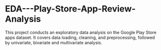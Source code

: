 # EDA---Play-Store-App-Review-Analysis
This project conducts an exploratory data analysis on the Google Play Store apps dataset.  It covers data loading, cleaning, and preprocessing, followed by univariate, bivariate and multivariate analysis.

